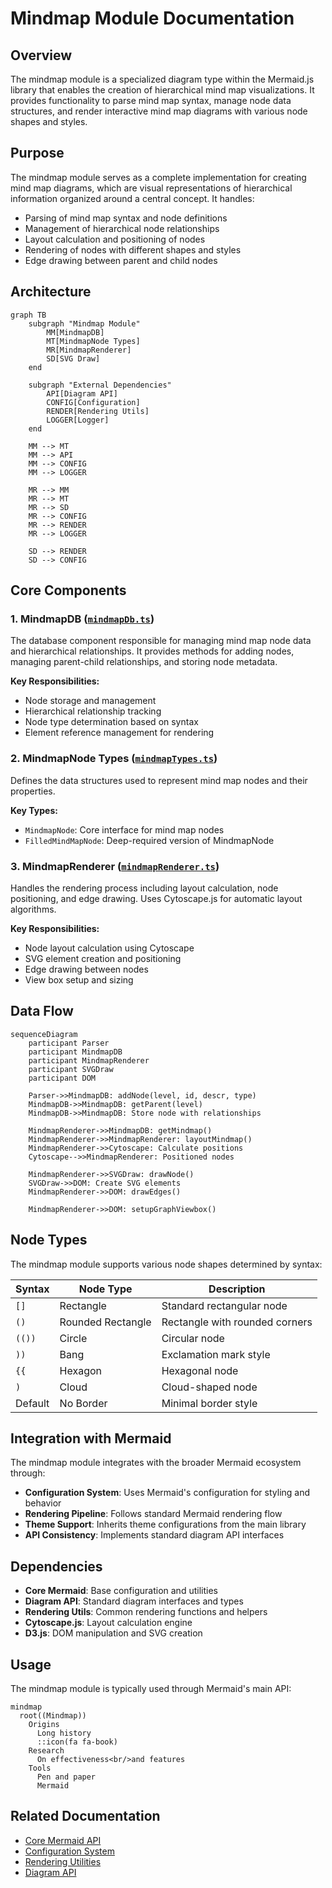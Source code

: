 # Mindmap Module Documentation

## Overview

The mindmap module is a specialized diagram type within the Mermaid.js library that enables the creation of hierarchical mind map visualizations. It provides functionality to parse mind map syntax, manage node data structures, and render interactive mind map diagrams with various node shapes and styles.

## Purpose

The mindmap module serves as a complete implementation for creating mind map diagrams, which are visual representations of hierarchical information organized around a central concept. It handles:

- Parsing of mind map syntax and node definitions
- Management of hierarchical node relationships
- Layout calculation and positioning of nodes
- Rendering of nodes with different shapes and styles
- Edge drawing between parent and child nodes

## Architecture

```mermaid
graph TB
    subgraph "Mindmap Module"
        MM[MindmapDB]
        MT[MindmapNode Types]
        MR[MindmapRenderer]
        SD[SVG Draw]
    end
    
    subgraph "External Dependencies"
        API[Diagram API]
        CONFIG[Configuration]
        RENDER[Rendering Utils]
        LOGGER[Logger]
    end
    
    MM --> MT
    MM --> API
    MM --> CONFIG
    MM --> LOGGER
    
    MR --> MM
    MR --> MT
    MR --> SD
    MR --> CONFIG
    MR --> RENDER
    MR --> LOGGER
    
    SD --> RENDER
    SD --> CONFIG
```

## Core Components

### 1. MindmapDB ([`mindmapDb.ts`](mindmapDb.md))
The database component responsible for managing mind map node data and hierarchical relationships. It provides methods for adding nodes, managing parent-child relationships, and storing node metadata.

**Key Responsibilities:**
- Node storage and management
- Hierarchical relationship tracking
- Node type determination based on syntax
- Element reference management for rendering

### 2. MindmapNode Types ([`mindmapTypes.ts`](mindmapTypes.md))
Defines the data structures used to represent mind map nodes and their properties.

**Key Types:**
- `MindmapNode`: Core interface for mind map nodes
- `FilledMindMapNode`: Deep-required version of MindmapNode

### 3. MindmapRenderer ([`mindmapRenderer.ts`](mindmapRenderer.md))
Handles the rendering process including layout calculation, node positioning, and edge drawing. Uses Cytoscape.js for automatic layout algorithms.

**Key Responsibilities:**
- Node layout calculation using Cytoscape
- SVG element creation and positioning
- Edge drawing between nodes
- View box setup and sizing

## Data Flow

```mermaid
sequenceDiagram
    participant Parser
    participant MindmapDB
    participant MindmapRenderer
    participant SVGDraw
    participant DOM
    
    Parser->>MindmapDB: addNode(level, id, descr, type)
    MindmapDB->>MindmapDB: getParent(level)
    MindmapDB->>MindmapDB: Store node with relationships
    
    MindmapRenderer->>MindmapDB: getMindmap()
    MindmapRenderer->>MindmapRenderer: layoutMindmap()
    MindmapRenderer->>Cytoscape: Calculate positions
    Cytoscape-->>MindmapRenderer: Positioned nodes
    
    MindmapRenderer->>SVGDraw: drawNode()
    SVGDraw->>DOM: Create SVG elements
    MindmapRenderer->>DOM: drawEdges()
    
    MindmapRenderer->>DOM: setupGraphViewbox()
```

## Node Types

The mindmap module supports various node shapes determined by syntax:

| Syntax | Node Type | Description |
|--------|-----------|-------------|
| `[]` | Rectangle | Standard rectangular node |
| `()` | Rounded Rectangle | Rectangle with rounded corners |
| `(())` | Circle | Circular node |
| `))` | Bang | Exclamation mark style |
| `{{` | Hexagon | Hexagonal node |
| `)` | Cloud | Cloud-shaped node |
| Default | No Border | Minimal border style |

## Integration with Mermaid

The mindmap module integrates with the broader Mermaid ecosystem through:

- **Configuration System**: Uses Mermaid's configuration for styling and behavior
- **Rendering Pipeline**: Follows standard Mermaid rendering flow
- **Theme Support**: Inherits theme configurations from the main library
- **API Consistency**: Implements standard diagram API interfaces

## Dependencies

- **Core Mermaid**: Base configuration and utilities
- **Diagram API**: Standard diagram interfaces and types
- **Rendering Utils**: Common rendering functions and helpers
- **Cytoscape.js**: Layout calculation engine
- **D3.js**: DOM manipulation and SVG creation

## Usage

The mindmap module is typically used through Mermaid's main API:

```mermaid
mindmap
  root((Mindmap))
    Origins
      Long history
      ::icon(fa fa-book)
    Research
      On effectiveness<br/>and features
    Tools
      Pen and paper
      Mermaid
```

## Related Documentation

- [Core Mermaid API](core-mermaid.md)
- [Configuration System](config.md)
- [Rendering Utilities](rendering-util.md)
- [Diagram API](diagram-api.md)